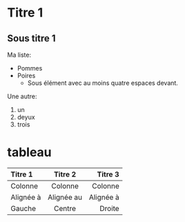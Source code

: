 # Titre 1

## Sous titre 1

Ma liste:

* Pommes
* Poires
    * Sous élément avec au moins quatre espaces devant.
	
Une autre:
1. un
2. deyux
3. trois

# tableau

| Titre 1       |     Titre 2     |        Titre 3 |
| :------------ | :-------------: | -------------: |
| Colonne       |     Colonne     |        Colonne |
| Alignée à     |   Alignée au    |      Alignée à |
| Gauche        |     Centre      |         Droite |


